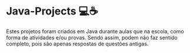 # Java-Projects 💻☕
Estes projetos foram criados em Java durante aulas que na escola, como forma de atividades e/ou provas. Sendo assim, podem não faz sentido completo, pois são apenas respostas de questões antigas.
